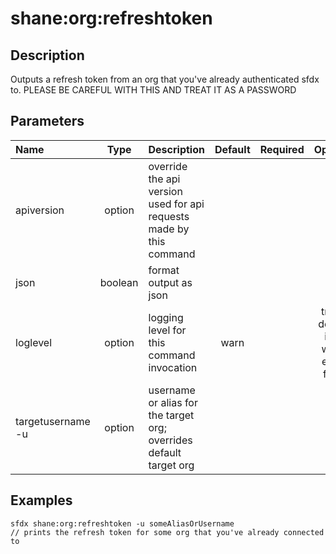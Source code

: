 <!-- This file has been generated with command 'sfdx hardis:doc:plugin:generate'. Please do not update it manually or it may be overwritten -->
# shane:org:refreshtoken

## Description

Outputs a refresh token from an org that you've already authenticated sfdx to.  PLEASE BE CAREFUL WITH THIS AND TREAT IT AS A PASSWORD

## Parameters

|Name|Type|Description|Default|Required|Options|
|:---|:--:|:----------|:-----:|:------:|:-----:|
|apiversion|option|override the api version used for api requests made by this command||||
|json|boolean|format output as json||||
|loglevel|option|logging level for this command invocation|warn||trace<br/>debug<br/>info<br/>warn<br/>error<br/>fatal|
|targetusername<br/>-u|option|username or alias for the target org; overrides default target org||||

## Examples

```shell
sfdx shane:org:refreshtoken -u someAliasOrUsername
// prints the refresh token for some org that you've already connected to

```


